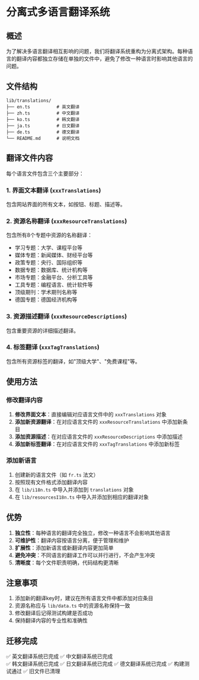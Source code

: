 # 分离式多语言翻译系统

## 概述

为了解决多语言翻译相互影响的问题，我们将翻译系统重构为分离式架构。每种语言的翻译内容都独立存储在单独的文件中，避免了修改一种语言时影响其他语言的问题。

## 文件结构

```
lib/translations/
├── en.ts          # 英文翻译
├── zh.ts          # 中文翻译  
├── ko.ts          # 韩文翻译
├── ja.ts          # 日文翻译
├── de.ts          # 德文翻译
└── README.md      # 说明文档
```

## 翻译文件内容

每个语言文件包含三个主要部分：

### 1. 界面文本翻译 (`xxxTranslations`)
包含网站界面的所有文本，如按钮、标题、描述等。

### 2. 资源名称翻译 (`xxxResourceTranslations`)
包含所有8个专题中资源的名称翻译：
- 学习专题：大学、课程平台等
- 媒体专题：新闻媒体、财经平台等
- 政策专题：央行、国际组织等
- 数据专题：数据库、统计机构等
- 市场专题：金融平台、分析工具等
- 工具专题：编程语言、统计软件等
- 顶级期刊：学术期刊名称等
- 德国专题：德国经济机构等

### 3. 资源描述翻译 (`xxxResourceDescriptions`)
包含重要资源的详细描述翻译。

### 4. 标签翻译 (`xxxTagTranslations`)
包含所有资源标签的翻译，如"顶级大学"、"免费课程"等。

## 使用方法

### 修改翻译内容

1. **修改界面文本**：直接编辑对应语言文件中的 `xxxTranslations` 对象
2. **添加新资源翻译**：在对应语言文件的 `xxxResourceTranslations` 中添加新条目
3. **添加资源描述**：在对应语言文件的 `xxxResourceDescriptions` 中添加描述
4. **添加新标签翻译**：在对应语言文件的 `xxxTagTranslations` 中添加新标签

### 添加新语言

1. 创建新的语言文件（如 `fr.ts` 法文）
2. 按照现有文件格式添加翻译内容
3. 在 `lib/i18n.ts` 中导入并添加到 `translations` 对象
4. 在 `lib/resourcesI18n.ts` 中导入并添加到相应的翻译对象

## 优势

1. **独立性**：每种语言的翻译完全独立，修改一种语言不会影响其他语言
2. **可维护性**：翻译内容按语言分离，便于管理和维护
3. **扩展性**：添加新语言或新翻译内容更加简单
4. **避免冲突**：不同语言的翻译工作可以并行进行，不会产生冲突
5. **清晰度**：每个文件职责明确，代码结构更清晰

## 注意事项

1. 添加新的翻译key时，建议在所有语言文件中都添加对应条目
2. 资源名称应与 `lib/data.ts` 中的资源名称保持一致
3. 修改翻译后记得测试构建是否成功
4. 保持翻译内容的专业性和准确性

## 迁移完成

✅ 英文翻译系统已完成
✅ 中文翻译系统已完成  
✅ 韩文翻译系统已完成
✅ 日文翻译系统已完成
✅ 德文翻译系统已完成
✅ 构建测试通过
✅ 旧文件已清理 